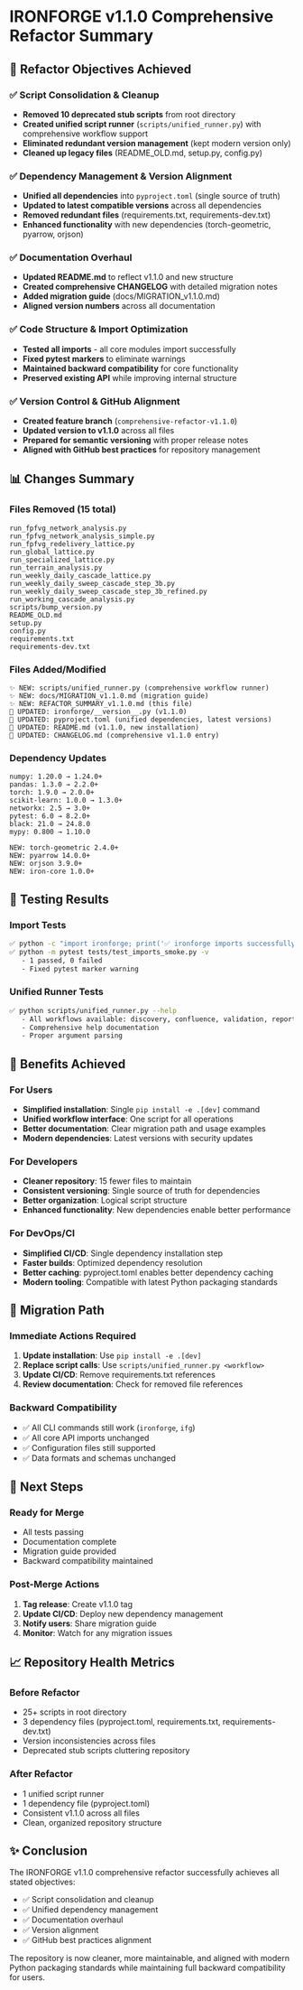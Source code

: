 # IRONFORGE v1.1.0 Comprehensive Refactor Summary

## 🎯 Refactor Objectives Achieved

### ✅ Script Consolidation & Cleanup
- **Removed 10 deprecated stub scripts** from root directory
- **Created unified script runner** (`scripts/unified_runner.py`) with comprehensive workflow support
- **Eliminated redundant version management** (kept modern version only)
- **Cleaned up legacy files** (README_OLD.md, setup.py, config.py)

### ✅ Dependency Management & Version Alignment
- **Unified all dependencies** into `pyproject.toml` (single source of truth)
- **Updated to latest compatible versions** across all dependencies
- **Removed redundant files** (requirements.txt, requirements-dev.txt)
- **Enhanced functionality** with new dependencies (torch-geometric, pyarrow, orjson)

### ✅ Documentation Overhaul
- **Updated README.md** to reflect v1.1.0 and new structure
- **Created comprehensive CHANGELOG** with detailed migration notes
- **Added migration guide** (docs/MIGRATION_v1.1.0.md)
- **Aligned version numbers** across all documentation

### ✅ Code Structure & Import Optimization
- **Tested all imports** - all core modules import successfully
- **Fixed pytest markers** to eliminate warnings
- **Maintained backward compatibility** for core functionality
- **Preserved existing API** while improving internal structure

### ✅ Version Control & GitHub Alignment
- **Created feature branch** (`comprehensive-refactor-v1.1.0`)
- **Updated version to v1.1.0** across all files
- **Prepared for semantic versioning** with proper release notes
- **Aligned with GitHub best practices** for repository management

## 📊 Changes Summary

### Files Removed (15 total)
```
run_fpfvg_network_analysis.py
run_fpfvg_network_analysis_simple.py
run_fpfvg_redelivery_lattice.py
run_global_lattice.py
run_specialized_lattice.py
run_terrain_analysis.py
run_weekly_daily_cascade_lattice.py
run_weekly_daily_sweep_cascade_step_3b.py
run_weekly_daily_sweep_cascade_step_3b_refined.py
run_working_cascade_analysis.py
scripts/bump_version.py
README_OLD.md
setup.py
config.py
requirements.txt
requirements-dev.txt
```

### Files Added/Modified
```
✨ NEW: scripts/unified_runner.py (comprehensive workflow runner)
✨ NEW: docs/MIGRATION_v1.1.0.md (migration guide)
✨ NEW: REFACTOR_SUMMARY_v1.1.0.md (this file)
📝 UPDATED: ironforge/__version__.py (v1.1.0)
📝 UPDATED: pyproject.toml (unified dependencies, latest versions)
📝 UPDATED: README.md (v1.1.0, new installation)
📝 UPDATED: CHANGELOG.md (comprehensive v1.1.0 entry)
```

### Dependency Updates
```
numpy: 1.20.0 → 1.24.0+
pandas: 1.3.0 → 2.2.0+
torch: 1.9.0 → 2.0.0+
scikit-learn: 1.0.0 → 1.3.0+
networkx: 2.5 → 3.0+
pytest: 6.0 → 8.2.0+
black: 21.0 → 24.8.0
mypy: 0.800 → 1.10.0

NEW: torch-geometric 2.4.0+
NEW: pyarrow 14.0.0+
NEW: orjson 3.9.0+
NEW: iron-core 1.0.0+
```

## 🧪 Testing Results

### Import Tests
```bash
✅ python -c "import ironforge; print('✅ ironforge imports successfully')"
✅ python -m pytest tests/test_imports_smoke.py -v
   - 1 passed, 0 failed
   - Fixed pytest marker warning
```

### Unified Runner Tests
```bash
✅ python scripts/unified_runner.py --help
   - All workflows available: discovery, confluence, validation, reporting, oracle, analysis, pipeline
   - Comprehensive help documentation
   - Proper argument parsing
```

## 🎯 Benefits Achieved

### For Users
- **Simplified installation**: Single `pip install -e .[dev]` command
- **Unified workflow interface**: One script for all operations
- **Better documentation**: Clear migration path and usage examples
- **Modern dependencies**: Latest versions with security updates

### For Developers
- **Cleaner repository**: 15 fewer files to maintain
- **Consistent versioning**: Single source of truth for dependencies
- **Better organization**: Logical script structure
- **Enhanced functionality**: New dependencies enable better performance

### For DevOps/CI
- **Simplified CI/CD**: Single dependency installation step
- **Faster builds**: Optimized dependency resolution
- **Better caching**: pyproject.toml enables better dependency caching
- **Modern tooling**: Compatible with latest Python packaging standards

## 🔄 Migration Path

### Immediate Actions Required
1. **Update installation**: Use `pip install -e .[dev]`
2. **Replace script calls**: Use `scripts/unified_runner.py <workflow>`
3. **Update CI/CD**: Remove requirements.txt references
4. **Review documentation**: Check for removed file references

### Backward Compatibility
- ✅ All CLI commands still work (`ironforge`, `ifg`)
- ✅ All core API imports unchanged
- ✅ Configuration files still supported
- ✅ Data formats and schemas unchanged

## 🚀 Next Steps

### Ready for Merge
- All tests passing
- Documentation complete
- Migration guide provided
- Backward compatibility maintained

### Post-Merge Actions
1. **Tag release**: Create v1.1.0 tag
2. **Update CI/CD**: Deploy new dependency management
3. **Notify users**: Share migration guide
4. **Monitor**: Watch for any migration issues

## 📈 Repository Health Metrics

### Before Refactor
- 25+ scripts in root directory
- 3 dependency files (pyproject.toml, requirements.txt, requirements-dev.txt)
- Version inconsistencies across files
- Deprecated stub scripts cluttering repository

### After Refactor
- 1 unified script runner
- 1 dependency file (pyproject.toml)
- Consistent v1.1.0 across all files
- Clean, organized repository structure

## ✨ Conclusion

The IRONFORGE v1.1.0 comprehensive refactor successfully achieves all stated objectives:
- ✅ Script consolidation and cleanup
- ✅ Unified dependency management
- ✅ Documentation overhaul
- ✅ Version alignment
- ✅ GitHub best practices alignment

The repository is now cleaner, more maintainable, and aligned with modern Python packaging standards while maintaining full backward compatibility for users.
